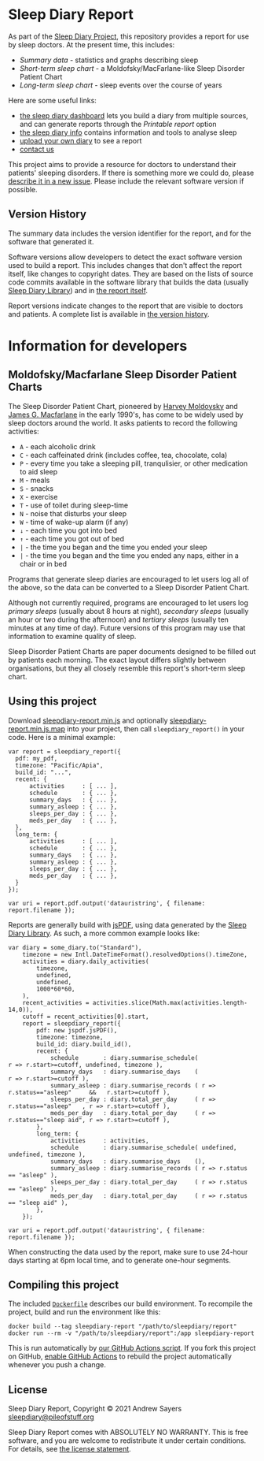 # Sleep Diary Report

As part of the [Sleep Diary Project](https://sleepdiary.github.io/), this repository provides a report for use by sleep doctors.  At the present time, this includes:

* _Summary data_ - statistics and graphs describing sleep
* _Short-term sleep chart_ - a Moldofsky/MacFarlane-like Sleep Disorder Patient Chart
* _Long-term sleep chart_ - sleep events over the course of years

Here are some useful links:

* [the sleep diary dashboard](../dashboard) lets you build a diary from multiple sources, and can generate reports through the _Printable report_ option
* [the sleep diary info](https://github.com/sleepdiary/info) contains information and tools to analyse sleep
* <a href="#diary-input" id="diary-input-link">upload your own diary</a> to see a report
* [contact us](https://github.com/sleepdiary/report/issues/new/choose)
<input id="diary-input" type="file" style="display:none">

This project aims to provide a resource for doctors to understand their patients' sleeping disorders.  If there is something more we could do, please [describe it in a new issue](https://github.com/sleepdiary/report/issues/new).  Please include the relevant software version if possible.

## Version History

The summary data includes the version identifier for the report, and for the software that generated it.

Software versions allow developers to detect the exact software version used to build a report.  This includes changes that don't affect the report itself, like changes to copyright dates.  They are based on the lists of source code commits available in the software library that builds the data (usually [Sleep Diary Library](https://github.com/sleepdiary/library/commits/built)) and in [the report itself](https://github.com/sleepdiary/report/commits/built).

Report versions indicate changes to the report that are visible to doctors and patients.  A complete list is available in [the version history](version_history.txt).

# Information for developers

## Moldofsky/Macfarlane Sleep Disorder Patient Charts

The Sleep Disorder Patient Chart, pioneered by [Harvey Moldoysky](http://sites.utoronto.ca/pain/about-us/profile/harvey-moldofsky.html) and [James G. Macfarlane](https://www.psychiatry.utoronto.ca/faculty/james-g-macfarlane) in the early 1990's, has come to be widely used by sleep doctors around the world.  It asks patients to record the following activities:

* `A` - each alcoholic drink
* `C` - each caffeinated drink (includes coffee, tea, chocolate, cola)
* `P` - every time you take a sleeping pill, tranqulisier, or other medication to aid sleep
* `M` - meals
* `S` - snacks
* `X` - exercise
* `T` - use of toilet during sleep-time
* `N` - noise that disturbs your sleep
* `W` - time of wake-up alarm (if any)
* `↓` - each time you got into bed
* `↑` - each time you got out of bed
* `|` - the time you began and the time you ended your sleep
* `|` - the time you began and the time you ended any naps, either in a chair or in bed

Programs that generate sleep diaries are encouraged to let users log all of the above, so the data can be converted to a Sleep Disorder Patient Chart.

Although not currently required, programs are encouraged to let users log _primary sleeps_ (usually about 8 hours at night), _secondary sleeps_ (usually an hour or two during the afternoon) and _tertiary sleeps_ (usually ten minutes at any time of day).  Future versions of this program may use that information to examine quality of sleep.

Sleep Disorder Patient Charts are paper documents designed to be filled out by patients each morning.  The exact layout differs slightly between organisations, but they all closely resemble this report's short-term sleep chart.

## Using this project

Download [sleepdiary-report.min.js](sleepdiary-report.min.js) and optionally [sleepdiary-report.min.js.map](sleepdiary-report.min.js.map) into your project, then call `sleepdiary_report()` in your code.  Here is a minimal example:

    var report = sleepdiary_report({
      pdf: my_pdf,
      timezone: "Pacific/Apia",
      build_id: "...",
      recent: {
          activities     : [ ... ],
          schedule       : { ... },
          summary_days   : { ... },
          summary_asleep : { ... },
          sleeps_per_day : { ... },
          meds_per_day   : { ... },
      },
      long_term: {
          activities     : [ ... ],
          schedule       : { ... },
          summary_days   : { ... },
          summary_asleep : { ... },
          sleeps_per_day : { ... },
          meds_per_day   : { ... },
      }
    });

    var uri = report.pdf.output('datauristring', { filename: report.filename });

Reports are generally build with [jsPDF](https://github.com/MrRio/jsPDF), using data generated by the [Sleep Diary Library](https://github.com/sleepdiary/library).  As such, a more common example looks like:

    var diary = some_diary.to("Standard"),
        timezone = new Intl.DateTimeFormat().resolvedOptions().timeZone,
        activities = diary.daily_activities(
            timezone,
            undefined,
            undefined,
            1000*60*60,
        ),
        recent_activities = activities.slice(Math.max(activities.length-14,0)),
        cutoff = recent_activities[0].start,
        report = sleepdiary_report({
            pdf: new jspdf.jsPDF(),
            timezone: timezone,
            build_id: diary.build_id(),
            recent: {
                schedule       : diary.summarise_schedule(                             r => r.start>=cutoff, undefined, timezone ),
                summary_days   : diary.summarise_days    (                             r => r.start>=cutoff ),
                summary_asleep : diary.summarise_records ( r => r.status=="asleep"     &&   r.start>=cutoff ),
                sleeps_per_day : diary.total_per_day     ( r => r.status=="asleep"   , r => r.start>=cutoff ),
                meds_per_day   : diary.total_per_day     ( r => r.status=="sleep aid", r => r.start>=cutoff ),
            },
            long_term: {
                activities     : activities,
                schedule       : diary.summarise_schedule( undefined, undefined, timezone ),
                summary_days   : diary.summarise_days    (),
                summary_asleep : diary.summarise_records ( r => r.status == "asleep" ),
                sleeps_per_day : diary.total_per_day     ( r => r.status == "asleep" ),
                meds_per_day   : diary.total_per_day     ( r => r.status == "sleep aid" ),
            },
        });

    var uri = report.pdf.output('datauristring', { filename: report.filename });

When constructing the data used by the report, make sure to use 24-hour days starting at 6pm local time, and to generate one-hour segments.

## Compiling this project

The included [`Dockerfile`](Dockerfile) describes our build environment.  To recompile the project, build and run the environment like this:

    docker build --tag sleepdiary-report "/path/to/sleepdiary/report"
    docker run --rm -v "/path/to/sleepdiary/report":/app sleepdiary-report

This is run automatically by [our GitHub Actions script](.github/workflows/main.yml).  If you fork this project on GitHub, [enable GitHub Actions](https://docs.github.com/en/actions/managing-workflow-runs/disabling-and-enabling-a-workflow) to rebuild the project automatically whenever you push a change.

## License

Sleep Diary Report, Copyright © 2021 Andrew Sayers <sleepdiary@pileofstuff.org>

Sleep Diary Report comes with ABSOLUTELY NO WARRANTY.  This is free software, and you are welcome to redistribute it under certain conditions.  For details, see [the license statement](LICENSE).

<script src="https://cdnjs.cloudflare.com/ajax/libs/jspdf/2.3.1/jspdf.umd.min.js"></script>
<script src="../library/sleepdiary-library.min.js"></script>
<script src="sleepdiary-report.min.js"></script>
<script src="index.js"></script>
